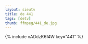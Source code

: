 ```yaml
--- 
layout: sieutv
title: de 441
tags: [detv]
thumb: ffmpeg/441_de.jpg
---
```

{% include oADdzK6f4W key="441" %} 
